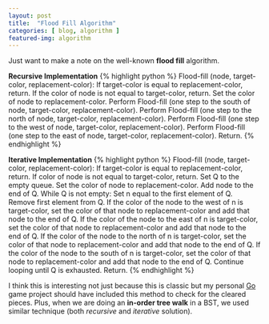 ```yaml
---
layout: post
title:  "Flood Fill Algorithm"
categories: [ blog, algorithm ]
featured-img: algorithm
---
```


Just want to make a note on the well-known **flood fill** algorithm.

**Recursive Implementation**
{% highlight python %}
Flood-fill (node, target-color, replacement-color):
  If target-color is equal to replacement-color, return.
  If the color of node is not equal to target-color, return.
  Set the color of node to replacement-color.
  Perform Flood-fill (one step to the south of node, target-color, replacement-color).
  Perform Flood-fill (one step to the north of node, target-color, replacement-color).
  Perform Flood-fill (one step to the west of node, target-color, replacement-color).
  Perform Flood-fill (one step to the east of node, target-color, replacement-color).
  Return.
{% endhighlight %}

**Iterative Implementation**
{% highlight python %}
Flood-fill (node, target-color, replacement-color):
  If target-color is equal to replacement-color, return.
  If color of node is not equal to target-color, return.
  Set Q to the empty queue.
  Set the color of node to replacement-color.
  Add node to the end of Q.
  While Q is not empty:
    Set n equal to the first element of Q.
    Remove first element from Q.
    If the color of the node to the west of n is target-color,
    set the color of that node to replacement-color and add that node to the end of Q.
    If the color of the node to the east of n is target-color,
           set the color of that node to replacement-color and add that node to the end of Q.
    If the color of the node to the north of n is target-color,
           set the color of that node to replacement-color and add that node to the end of Q.
    If the color of the node to the south of n is target-color,
           set the color of that node to replacement-color and add that node to the end of Q.
  Continue looping until Q is exhausted.
  Return.
{% endhighlight %}

I think this is interesting not just because this is classic but my personal [Go](https://github.com/zonggen/gomoku) game project should have included this method to check for the cleared pieces. Plus, when we are doing an **in-order tree walk** in a BST, we used similar technique (both *recursive* and *iterative* solution).
